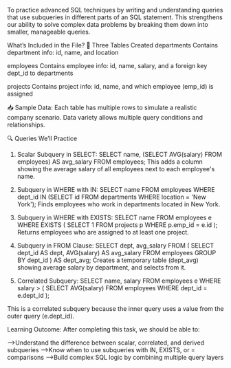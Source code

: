 To practice advanced SQL techniques by writing and understanding queries that use subqueries in different parts of an SQL statement. This strengthens our ability to solve complex data problems by breaking them down into smaller, manageable queries.

What’s Included in the File?
🔹 Three Tables Created
departments
Contains department info: id, name, and location

employees
Contains employee info: id, name, salary, and a foreign key dept_id to departments

projects
Contains project info: id, name, and which employee (emp_id) is assigned

📥 Sample Data:
Each table has multiple rows to simulate a realistic company scenario.
Data variety allows multiple query conditions and relationships.

🔍 Queries We’ll Practice
1. Scalar Subquery in SELECT:
SELECT name,
       (SELECT AVG(salary) FROM employees) AS avg_salary
FROM employees;
This adds a column showing the average salary of all employees next to each employee's name.

2. Subquery in WHERE with IN:
SELECT name FROM employees
WHERE dept_id IN (SELECT id FROM departments WHERE location = 'New York');
Finds employees who work in departments located in New York.

3. Subquery in WHERE with EXISTS:
SELECT name FROM employees e
WHERE EXISTS (
    SELECT 1 FROM projects p WHERE p.emp_id = e.id
);
Returns employees who are assigned to at least one project.

4. Subquery in FROM Clause:
SELECT dept, avg_salary FROM (
    SELECT dept_id AS dept, AVG(salary) AS avg_salary
    FROM employees
    GROUP BY dept_id
) AS dept_avg;
Creates a temporary table (dept_avg) showing average salary by department, and selects from it.

5. Correlated Subquery:
SELECT name, salary FROM employees e
WHERE salary > (
    SELECT AVG(salary) FROM employees WHERE dept_id = e.dept_id
);

This is a correlated subquery because the inner query uses a value from the outer query (e.dept_id).

Learning Outcome:
After completing this task, we should be able to:

-->Understand the difference between scalar, correlated, and derived subqueries
-->Know when to use subqueries with IN, EXISTS, or = comparisons
-->Build complex SQL logic by combining multiple query layers
